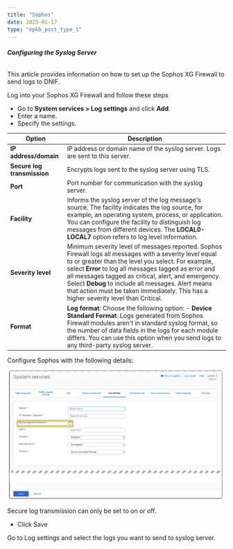 ```yaml
---
title: "Sophos"
date: 2025-01-17
type: "epkb_post_type_1"
---
```


###### **Configuring the Syslog Server**

This article provides information on how to set up the Sophos XG Firewall to send logs to DNIF.

Log into your Sophos XG Firewall and follow these steps

- Go to **System services > Log settings** and click **Add**.
- Enter a name.
- Specify the settings.

| **Option** | **Description** |
| --- | --- |
| **IP address/domain** | IP address or domain name of the syslog server. Logs are sent to this server. |
| **Secure log transmission** | Encrypts logs sent to the syslog server using TLS. |
| **Port** | Port number for communication with the syslog server. |
| **Facility** | Informs the syslog server of the log message's source. The facility indicates the log source, for example, an operating system, process, or application. You can configure the facility to distinguish log messages from different devices. The **LOCAL0-LOCAL7** option refers to log level information. |
| **Severity level** | Minimum severity level of messages reported. Sophos Firewall logs all messages with a severity level equal to or greater than the level you select. For example, select **Error** to log all messages tagged as error and all messages tagged as critical, alert, and emergency. Select **Debug** to include all messages. Alert means that action must be taken immediately. This has a higher severity level than Critical. |
| **Format** | **Log format**: Choose the following option:  - **Device Standard Format**: Logs generated from Sophos Firewall modules aren't in standard syslog format, so the number of data fields in the logs for each module differs. You can use this option when you send logs to any third-party syslog server.   |

Configure Sophos with the following details:

![](./sophos.webp)

Secure log transmission can only be set to on or off.

- Click Save

Go to Log settings and select the logs you want to send to syslog server.
